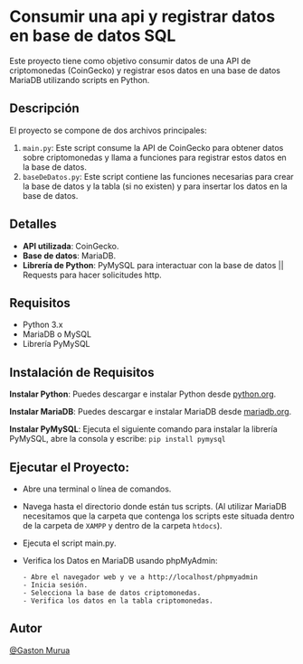 # Consumir una api y registrar datos en base de datos SQL

Este proyecto tiene como objetivo consumir datos de una API de criptomonedas (CoinGecko) y registrar esos datos en una base de datos MariaDB utilizando scripts en Python.

## Descripción

El proyecto se compone de dos archivos principales:
1. `main.py`: Este script consume la API de CoinGecko para obtener datos sobre criptomonedas y llama a funciones para registrar estos datos en la base de datos.
2. `baseDeDatos.py`: Este script contiene las funciones necesarias para crear la base de datos y la tabla (si no existen) y para insertar los datos en la base de datos.

## Detalles

- **API utilizada**: CoinGecko.
- **Base de datos**: MariaDB.
- **Librería de Python**: PyMySQL para interactuar con la base de datos || Requests para hacer solicitudes http. 

## Requisitos

- Python 3.x
- MariaDB o MySQL
- Librería PyMySQL

## Instalación de Requisitos

**Instalar Python**: Puedes descargar e instalar Python desde [python.org](https://www.python.org/).

**Instalar MariaDB**: Puedes descargar e instalar MariaDB desde [mariadb.org](https://mariadb.org/download/).

**Instalar PyMySQL**: Ejecuta el siguiente comando para instalar la librería PyMySQL, abre la  consola y escribe: `pip install pymysql`

## Ejecutar el Proyecto:

- Abre una terminal o línea de comandos.
- Navega hasta el directorio donde están tus scripts. (Al utilizar MariaDB necesitamos que la carpeta que contenga los scripts este situada dentro de la carpeta de `XAMPP` y dentro de la carpeta `htdocs`).
- Ejecuta el script main.py.
- Verifica los Datos en MariaDB usando phpMyAdmin:

      - Abre el navegador web y ve a http://localhost/phpmyadmin
      - Inicia sesión.
      - Selecciona la base de datos criptomonedas.
      - Verifica los datos en la tabla criptomonedas.

## Autor

[@Gaston Murua](https://github.com/JGastonMurua)